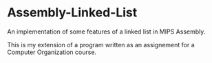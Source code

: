 # Assembly-Linked-List
An implementation of some features of a linked list in MIPS Assembly.

This is my extension of a program written as an assignement for a Computer Organization course.

